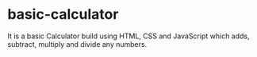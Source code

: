 # basic-calculator
It is a basic Calculator build using HTML, CSS and JavaScript which adds, subtract, multiply and divide any numbers.
